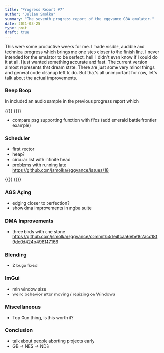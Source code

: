 ```yaml
---
title: "Progress Report #7"
author: "Julian Smolka"
summary: "The seventh progress report of the eggvance GBA emulator."
date: 2021-03-25
type: post
draft: true
---
```

This were some productive weeks for me. I made visible, audible and technical progress which brings me one step closer to the finish line. I never intended for the emulator to be perfect, hell, I didn't even know if I could do it at all. I just wanted something accurate and fast. The current version almost represents that dream state. There are just some very minor things and general code cleanup left to do. But that's all unimportant for now, let's talk about the actual improvements.

### Beep Boop

In included an audio sample in the previous progress report which

{{<flex>}}
  {{<audio src="eggvance/emerald-theme.mp3" caption="Audio 3: Pokémon Emerald intro theme">}}
{{</flex>}}

- compare psg supporting function with fifos (add emerald battle frontier example)

### Scheduler
- first vector
- heap?
- circular list with infinite head
- problems with running late https://github.com/jsmolka/eggvance/issues/18

{{<flex>}}
  {{<audio src="eggvance/gba-bios-metallic.mp3" caption="Audio 1: Metallic GBA BIOS">}}
  {{<audio src="eggvance/gba-bios.mp3" caption="Audio 2: Fixed GBA BIOS">}}
{{</flex>}}

### AGS Aging
- edging closer to perfection?
- show dma improvements in mgba suite

### DMA Improvements
- three birds with one stone https://github.com/jsmolka/eggvance/commit/551edfcaa6ebe162acc18f9dc0d424b498147166

### Blending
- 2 bugs fixed

### ImGui
- min window size
- weird behavior after moving / resizing on Windows


### Miscellaneous
- Top Gun thing, is this worth it?

### Conclusion
- talk about people aborting projects early
- GB -> NES -> NDS
